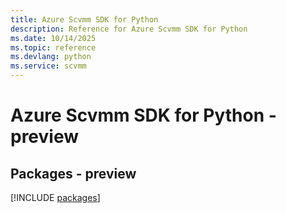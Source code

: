 ```yaml
---
title: Azure Scvmm SDK for Python
description: Reference for Azure Scvmm SDK for Python
ms.date: 10/14/2025
ms.topic: reference
ms.devlang: python
ms.service: scvmm
---
```

# Azure Scvmm SDK for Python - preview
## Packages - preview
[!INCLUDE [packages](scvmm-index.md)]